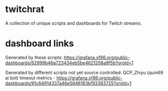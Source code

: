 # twitchrat
A collection of unique scripts and dashboards for Twitch streams.

# dashboard links
Generated by these scripts: https://grafana.xf86.org/public-dashboards/62999b46a723434eb5be4621208a9f5b?orgId=1

Generated by different scripts not yet source controlled: QCP_Zhiyu (quin69 ai bot) timeout metrics - https://grafana.xf86.org/public-dashboards/91c64914337a46e5846183bf93383725?orgId=1
